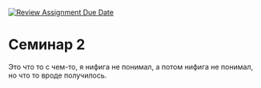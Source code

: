 [![Review Assignment Due Date](https://classroom.github.com/assets/deadline-readme-button-22041afd0340ce965d47ae6ef1cefeee28c7c493a6346c4f15d667ab976d596c.svg)](https://classroom.github.com/a/BX65L5j-)
# Семинар 2
Это что то с чем-то, я нифига не понимал, а потом нифига не понимал, но что то вроде получилось.
